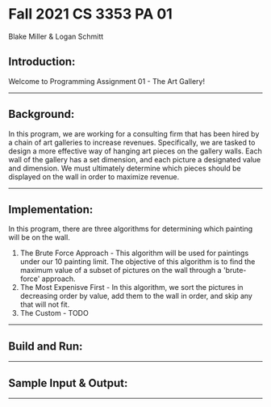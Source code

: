 # Fall 2021 CS 3353 PA 01
Blake Miller & Logan Schmitt

## Introduction:

Welcome to Programming Assignment 01 - The Art Gallery! 

---
## Background:
In this program, we are working for a consulting firm that has been hired by a chain of art galleries to increase revenues. Specifically, we are tasked to design a more effective way of hanging art pieces on the gallery walls. Each wall of the gallery has a set dimension, and each picture a designated value and dimension. We must ultimately determine which pieces should be displayed on the wall in order to maximize revenue.

---

## Implementation:
In this program, there are three algorithms for determining which painting will be on the wall. 
1. The Brute Force Approach - This algorithm will be used for paintings under our 10 painting limit. The objective of this algorithm is to find the maximum value of a subset of pictures on the wall through a 'brute-force' approach.
2. The Most Expenisve First - In this algorithm, we sort the pictures in decreasing order by value, add them to the wall in order, and skip any that will not fit.
3. The Custom - TODO

---

## Build and Run:

---

## Sample Input & Output:

---

